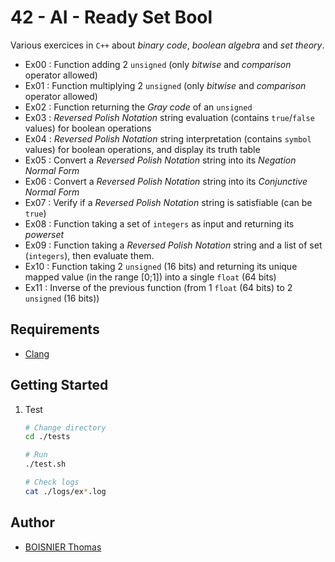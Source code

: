 # 42 - AI - Ready Set Bool

Various exercices in `C++` about _binary code_, _boolean algebra_ and _set theory_.

- Ex00 : Function adding 2 `unsigned` (only _bitwise_ and _comparison_ operator allowed)
- Ex01 : Function multiplying 2 `unsigned` (only _bitwise_ and _comparison_ operator allowed)
- Ex02 : Function returning the _Gray code_ of an `unsigned`
- Ex03 : _Reversed Polish Notation_ string evaluation (contains `true`/`false` values) for boolean operations
- Ex04 : _Reversed Polish Notation_ string interpretation (contains `symbol` values) for boolean operations, and display its truth table
- Ex05 : Convert a _Reversed Polish Notation_ string into its _Negation Normal Form_
- Ex06 : Convert a _Reversed Polish Notation_ string into its _Conjunctive Normal Form_
- Ex07 : Verify if a _Reversed Polish Notation_ string is satisfiable (can be `true`)
- Ex08 : Function taking a set of `integers` as input and returning its _powerset_
- Ex09 : Function taking a _Reversed Polish Notation_ string and a list of set (`integers`), then evaluate them.
- Ex10 : Function taking 2 `unsigned` (16 bits) and returning its unique mapped value (in the range [0;1]) into a single `float` (64 bits)
- Ex11 : Inverse of the previous function (from 1 `float` (64 bits) to 2 `unsigned` (16 bits))

## Requirements

- [Clang](https://clang.llvm.org/)

## Getting Started

1. Test

	```sh
	# Change directory
	cd ./tests

	# Run
	./test.sh

	# Check logs
	cat ./logs/ex*.log
	```

## Author

- [BOISNIER Thomas](https://github.com/TBoisnie)
